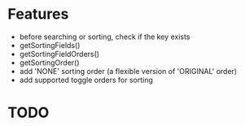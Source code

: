 # Features

- before searching or sorting, check if the key exists
- getSortingFields()
- getSortingFieldOrders()
- getSortingOrder()
- add 'NONE' sorting order (a flexible version of 'ORIGINAL' order)
- add supported toggle orders for sorting

# TODO
